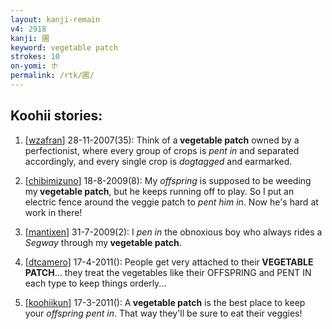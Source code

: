 ```yaml
---
layout: kanji-remain
v4: 2918
kanji: 圃
keyword: vegetable patch
strokes: 10
on-yomi: ホ
permalink: /rtk/圃/
---
```


## Koohii stories: 

1) [<a href="http://kanji.koohii.com/profile/wzafran">wzafran</a>] 28-11-2007(35): Think of a<strong> vegetable patch</strong> owned by a perfectionist, where every group of crops is <em>pent in</em> and separated accordingly, and every single crop is <em>dogtagged</em> and earmarked.

2) [<a href="http://kanji.koohii.com/profile/chibimizuno">chibimizuno</a>] 18-8-2009(8): My <em>offspring</em> is supposed to be weeding my<strong> vegetable patch</strong>, but he keeps running off to play. So I put an electric fence around the veggie patch to <em>pent him in</em>. Now he&#039;s hard at work in there!

3) [<a href="http://kanji.koohii.com/profile/mantixen">mantixen</a>] 31-7-2009(2): I <em>pen in</em> the obnoxious boy who always rides a <em>Segway</em> through my<strong> vegetable patch</strong>.

4) [<a href="http://kanji.koohii.com/profile/dtcamero">dtcamero</a>] 17-4-2011(): People get very attached to their<strong> VEGETABLE PATCH</strong>... they treat the vegetables like their OFFSPRING and PENT IN each type to keep things orderly...

5) [<a href="http://kanji.koohii.com/profile/koohiikun">koohiikun</a>] 17-3-2011(): A<strong> vegetable patch</strong> is the best place to keep your <em>offspring pent in</em>. That way they&#039;ll be sure to eat their veggies!

